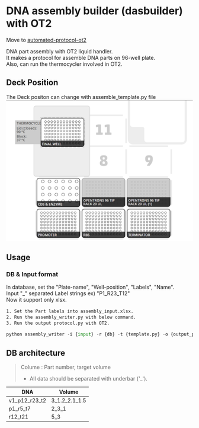 # DNA assembly builder (dasbuilder) with OT2

Move to [automated-protocol-ot2](https://github.com/Lelp27/automated-protocol-ot2)


DNA part assembly with OT2 liquid handler.  
It makes a protocol for assemble DNA parts on 96-well plate.  
Also, can run the thermocycler involved in OT2.  


## Deck Position

The Deck positon can change with assemble_template.py file
![Deck_position](/OT2_assembler-deck.png)

## Usage

### DB & Input format

In database, set the "Plate-name", "Well-position", "Labels", "Name".  
Input "_" separated Label strings ex) "P1_R23_T12"  
Now it support only xlsx.  

    1. Set the Part labels into assembly_input.xlsx.  
    2. Run the assembly_writer.py with below command.  
    3. Run the output protocol.py with OT2.

``` python
python assembly_writer -i {input} -r {db} -t {template.py} -o {output_path}
```

## DB architecture

> Colume : Part number, target volume 
> * All data should be separated with underbar ('_').

|DNA|Volume|
|---|---|
|v1_p12_r23_t2|3_1.2_2.1_1.5|
|p1_r5_t7|2_3_1|
|r12_t21|5_3|
